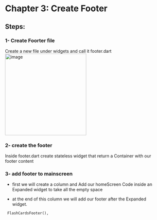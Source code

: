 # Chapter 3: Create Footer

## Steps: 

### 1- Create Foorter file
Create a new file under widgets and call it footer.dart 
<img width="267" alt="image" src="https://user-images.githubusercontent.com/18642838/170265843-1a26e89b-44c6-464b-9cd7-7f3086c0815e.png">


### 2- create the footer 
Inside footer.dart create stateless widget that return a Container with our footer content

### 3- add footer to mainscreen 

* first we will create a column and Add our homeScreen Code inside an Expanded widget to take all the empty space

* at the end of this column we will add our footer after the Expanded widget.
```
 FlashCardsFooter(),
```